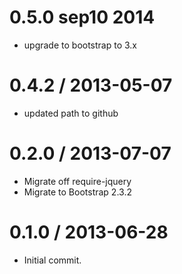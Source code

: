 0.5.0 sep10 2014
=================
* upgrade to bootstrap to 3.x

0.4.2 / 2013-05-07
==================
* updated path to github

0.2.0 / 2013-07-07
==================
* Migrate off require-jquery
* Migrate to Bootstrap 2.3.2

0.1.0 / 2013-06-28
==================
* Initial commit.
